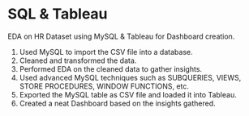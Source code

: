 # SQL & Tableau
EDA on HR Dataset using MySQL & Tableau for Dashboard creation.
1. Used MySQL to import the CSV file into a database.
2. Cleaned and transformed the data.
3. Performed EDA on the cleaned data to gather insights.
4. Used advanced MySQL techniques such as SUBQUERIES, VIEWS, STORE PROCEDURES, WINDOW FUNCTIONS, etc.
5. Exported the MySQL table as CSV file and loaded it into Tableau.
6. Created a neat Dashboard based on the insights gathered.
